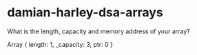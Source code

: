 # damian-harley-dsa-arrays

What is the length, capacity and memory address of your array?

Array { length: 1, _capacity: 3, ptr: 0 }

